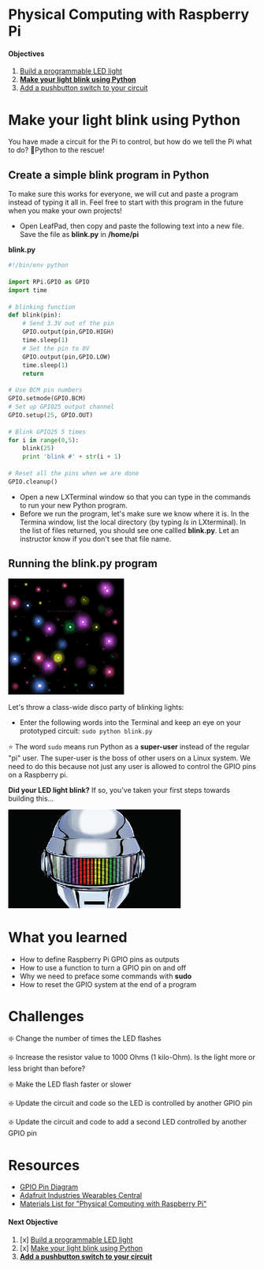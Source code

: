 Physical Computing with Raspberry Pi
====================================

#### Objectives
1. [Build a programmable LED light](01-led.md)
2. **[Make your light blink using Python](02-programming.md)**
3. [Add a pushbutton switch to your circuit](03-switch.md)

# Make your light blink using Python

You have made a circuit for the Pi to control, but how do we tell the Pi what to do? :snake:Python to the rescue!

## Create a simple blink program in Python

To make sure this works for everyone, we will cut and paste a program instead of typing it all in. Feel free to start with this program in the future when you make your own projects!

* Open LeafPad, then copy and paste the following text into a new file. Save the file as **blink.py** in **/home/pi**

**blink.py**

```python
#!/bin/env python

import RPi.GPIO as GPIO
import time

# blinking function
def blink(pin):
    # Send 3.3V out of the pin    
    GPIO.output(pin,GPIO.HIGH)
    time.sleep(1)
    # Set the pin to 0V
    GPIO.output(pin,GPIO.LOW)
    time.sleep(1)
    return

# Use BCM pin numbers
GPIO.setmode(GPIO.BCM)
# Set up GPIO25 output channel
GPIO.setup(25, GPIO.OUT)

# Blink GPIO25 5 times
for i in range(0,5):
    blink(25)
    print 'blink #' + str(i + 1)

# Reset all the pins when we are done
GPIO.cleanup()
```

* Open a new LXTerminal window so that you can type in the commands to run your new Python program. 
* Before we run the program, let's make sure we know where it is. In the Termina window, list the local directory (by typing *ls* in LXterminal). In the list of files returned, you should see one callled **blink.py**. Let an instructor know if you don't see that file name. 

## Running the blink.py program

![Blinken Lights](images/blinken.gif)

Let's throw a class-wide disco party of blinking lights:

* Enter the following words into the Terminal and keep an eye on your prototyped circuit: `sudo python blink.py`

:star: The word `sudo` means run Python as a **super-user** instead of the regular "pi" user. The super-user is the boss of other users on a Linux system. We need to do this because not just any user is allowed to control the GPIO pins on a Raspberry pi. 

**Did your LED light blink?** If so, you've taken your first steps towards building this...

![Daft Punk Helmet](images/daft.gif)

# What you learned
* How to define Raspberry Pi GPIO pins as outputs
* How to use a function to turn a GPIO pin on and off
* Why we need to preface some commands with **sudo**
* How to reset the GPIO system at the end of a program

# Challenges
:sparkle: Change the number of times the LED flashes

:sparkle: Increase the resistor value to 1000 Ohms (1 kilo-Ohm). Is the light more or less bright than before?

:sparkle: Make the LED flash faster or slower

:sparkle: Update the circuit and code so the LED is controlled by another GPIO pin

:sparkle: Update the circuit and code to add a second LED controlled by another GPIO pin

# Resources
* [GPIO Pin Diagram](images/GPIO_Pi2.png)
* [Adafruit Industries Wearables Central](http://www.adafruit.com/category/65)
* [Materials List for "Physical Computing with Raspberry Pi"](10-materials.md)


#### Next Objective
1. [x] [Build a programmable LED light](01-led.md)
2. [x] [Make your light blink using Python](02-programming.md)
3. **[Add a pushbutton switch to your circuit](03-switch.md)**
